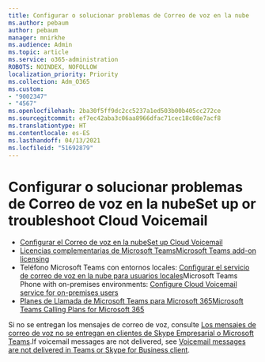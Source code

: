 ```yaml
---
title: Configurar o solucionar problemas de Correo de voz en la nube
ms.author: pebaum
author: pebaum
manager: mnirkhe
ms.audience: Admin
ms.topic: article
ms.service: o365-administration
ROBOTS: NOINDEX, NOFOLLOW
localization_priority: Priority
ms.collection: Adm_O365
ms.custom:
- "9002347"
- "4567"
ms.openlocfilehash: 2ba30f5ff9dc2cc5237a1ed503b00b405cc272ce
ms.sourcegitcommit: ef7ec42aba3c06aa8966dfac71cec18c08e7acf8
ms.translationtype: HT
ms.contentlocale: es-ES
ms.lasthandoff: 04/13/2021
ms.locfileid: "51692879"
---
```

# <a name="set-up-or-troubleshoot-cloud-voicemail"></a><span data-ttu-id="e263e-102">Configurar o solucionar problemas de Correo de voz en la nube</span><span class="sxs-lookup"><span data-stu-id="e263e-102">Set up or troubleshoot Cloud Voicemail</span></span>

- [<span data-ttu-id="e263e-103">Configurar el Correo de voz en la nube</span><span class="sxs-lookup"><span data-stu-id="e263e-103">Set up Cloud Voicemail</span></span>](https://docs.microsoft.com/microsoftteams/set-up-phone-system-voicemail) 
- [<span data-ttu-id="e263e-104">Licencias complementarias de Microsoft Teams</span><span class="sxs-lookup"><span data-stu-id="e263e-104">Microsoft Teams add-on licensing</span></span>](https://docs.microsoft.com/microsoftteams/teams-add-on-licensing/microsoft-teams-add-on-licensing) 
- <span data-ttu-id="e263e-105">Teléfono Microsoft Teams con entornos locales: [Configurar el servicio de correo de voz en la nube para usuarios locales](https://docs.microsoft.com/skypeforbusiness/hybrid/configure-cloud-voicemail)</span><span class="sxs-lookup"><span data-stu-id="e263e-105">Microsoft Teams Phone with on-premises environments: [Configure Cloud Voicemail service for on-premises users](https://docs.microsoft.com/skypeforbusiness/hybrid/configure-cloud-voicemail)</span></span> 
- [<span data-ttu-id="e263e-106">Planes de Llamada de Microsoft Teams para Microsoft 365</span><span class="sxs-lookup"><span data-stu-id="e263e-106">Microsoft Teams Calling Plans for Microsoft 365</span></span>](https://docs.microsoft.com//microsoftteams/calling-plans-for-office-365) 

<span data-ttu-id="e263e-107">Si no se entregan los mensajes de correo de voz, consulte [Los mensajes de correo de voz no se entregan en clientes de Skype Empresarial o Microsoft Teams](https://docs.microsoft.com/SkypeForBusiness/troubleshoot/hybrid-phone-system/voicemails-not-delivered).</span><span class="sxs-lookup"><span data-stu-id="e263e-107">If voicemail messages are not delivered, see [Voicemail messages are not delivered in Teams or Skype for Business client](https://docs.microsoft.com/SkypeForBusiness/troubleshoot/hybrid-phone-system/voicemails-not-delivered).</span></span>